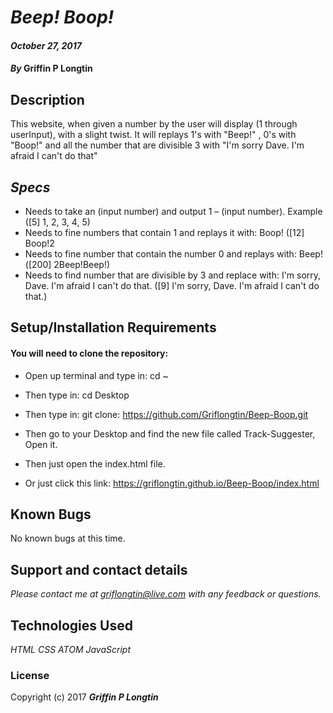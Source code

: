 # _Beep! Boop!_
#### _October 27, 2017_
#### _By_ **Griffin P Longtin**

## Description

This website, when given a number by the user will display (1 through userInput), with a slight twist. It will replays 1's with "Beep!" , 0's with "Boop!" and all the number that are divisible 3 with "I'm sorry Dave. I'm afraid I can't do that"

## _Specs_

* Needs to take an (input number) and output 1 – (input number). Example ([5] 1, 2, 3, 4, 5)
* Needs to fine numbers that contain 1 and replays it with: Boop! ([12] Boop!2
* Needs to fine number that contain the number 0 and replays with: Beep!([200] 2Beep!Beep!)
* Needs to find number that are divisible by 3 and replace with: I'm sorry, Dave. I'm afraid I can't do that. ([9] I'm sorry, Dave. I'm afraid I can't do that.)


## Setup/Installation Requirements

#### You will need to clone the repository:

* Open up terminal and type in: cd ~
* Then type in: cd Desktop
* Then type in: git clone: https://github.com/Griflongtin/Beep-Boop.git
* Then go to your Desktop and find the new file called Track-Suggester, Open it.
* Then just open the index.html file.

* Or just click this link: https://griflongtin.github.io/Beep-Boop/index.html


## Known Bugs

No known bugs at this time.

## Support and contact details

_Please contact me at griflongtin@live.com with any feedback or questions._

## Technologies Used
_HTML_
_CSS_
_ATOM_
_JavaScript_

### License

Copyright (c) 2017 **_Griffin P Longtin_**
